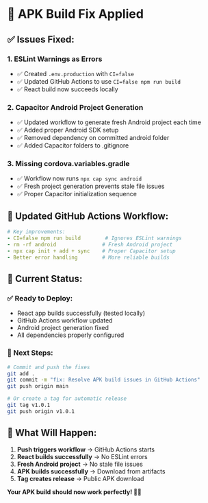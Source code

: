 # 🔧 APK Build Fix Applied

## ✅ **Issues Fixed:**

### **1. ESLint Warnings as Errors**
- ✅ Created `.env.production` with `CI=false`
- ✅ Updated GitHub Actions to use `CI=false npm run build`
- ✅ React build now succeeds locally

### **2. Capacitor Android Project Generation**
- ✅ Updated workflow to generate fresh Android project each time
- ✅ Added proper Android SDK setup
- ✅ Removed dependency on committed android folder
- ✅ Added Capacitor folders to .gitignore

### **3. Missing cordova.variables.gradle**
- ✅ Workflow now runs `npx cap sync android` 
- ✅ Fresh project generation prevents stale file issues
- ✅ Proper Capacitor initialization sequence

## 🚀 **Updated GitHub Actions Workflow:**

```yaml
# Key improvements:
- CI=false npm run build        # Ignores ESLint warnings
- rm -rf android               # Fresh Android project
- npx cap init + add + sync    # Proper Capacitor setup
- Better error handling        # More reliable builds
```

## 📱 **Current Status:**

### **✅ Ready to Deploy:**
- React app builds successfully (tested locally)
- GitHub Actions workflow updated
- Android project generation fixed
- All dependencies properly configured

### **🚀 Next Steps:**
```bash
# Commit and push the fixes
git add .
git commit -m "fix: Resolve APK build issues in GitHub Actions"
git push origin main

# Or create a tag for automatic release
git tag v1.0.1
git push origin v1.0.1
```

## 🎯 **What Will Happen:**
1. **Push triggers workflow** → GitHub Actions starts
2. **React builds successfully** → No ESLint errors
3. **Fresh Android project** → No stale file issues  
4. **APK builds successfully** → Download from artifacts
5. **Tag creates release** → Public APK download

**Your APK build should now work perfectly! 🎉📱**